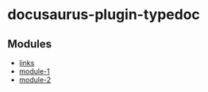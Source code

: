 # docusaurus-plugin-typedoc

## Modules

- [links](links/index.md)
- [module-1](module-1/index.md)
- [module-2](module-2/index.md)
